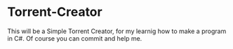 Torrent-Creator
===============

This will be a Simple Torrent Creator, for my learnig how to make a program in C#.
Of course you can commit and help me.
